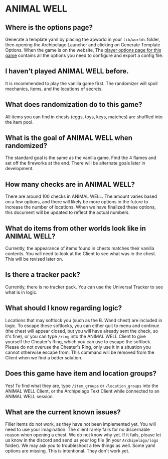 # ANIMAL WELL

## Where is the options page?
Generate a template yaml by placing the apworld in your `lib/worlds` folder, then opening the Archipelago Launcher and clicking on Generate Template Options.
When the game is on the website,
The [player options page for this game](../player-options) contains all the options you need to configure and export a config file.

## I haven't played ANIMAL WELL before.
It is recommended to play the vanilla game first. The randomizer will spoil mechanics, items, and the locations of secrets.

## What does randomization do to this game?
All items you can find in chests (eggs, toys, keys, matches) are shuffled into the item pool.

## What is the goal of ANIMAL WELL when randomized?
The standard goal is the same as the vanilla game. Find the 4 flames and set off the fireworks at the end.
There will be alternate goals later in development.

## How many checks are in ANIMAL WELL?
There are around 100 checks in ANIMAL WELL. The amount varies based on a few options, and there will likely be more options in the future to increase the number of locations.
When we have finalized these options, this document will be updated to reflect the actual numbers.

## What do items from other worlds look like in ANIMAL WELL?
Currently, the appearance of items found in chests matches their vanilla contents. You will need to look at the Client to see what was in the chest.
This will be revised later on.

## Is there a tracker pack?
Currently, there is no tracker pack. You can use the Universal Tracker to see what is in logic.

## What should I know regarding logic?
Locations that may softlock you (such as the B. Wand chest) are included in logic. To escape these softlocks, you can either quit to menu and continue (the chest will appear closed, but you will have already sent the check, so it's fine), or you can type `/ring` into the ANIMAL WELL Client to give yourself the Cheater's Ring, which you can use to escape the softlock.
Please do not overuse the Cheater's Ring, only use it in a situation you cannot otherwise escape from. This command will be removed from the Client when we find a better solution.

## Does this game have item and location groups?
Yes! To find what they are, type `/item_groups` or `/location_groups` into the ANIMAL WELL Client, or the Archipelago Text Client while connected to an ANIMAL WELL session.

## What are the current known issues?
Filler items do not work, as they have not been implemented yet. You will need to use your imagination.
The client rarely fails for no discernable reason when opening a chest. We do not know why yet. If it fails, please let us know in the discord and send us your log file (in your `Archipelago/logs` folder). We may ask you to troubleshoot a few things as well.
Some yaml options are missing. This is intentional. They don't work yet.
